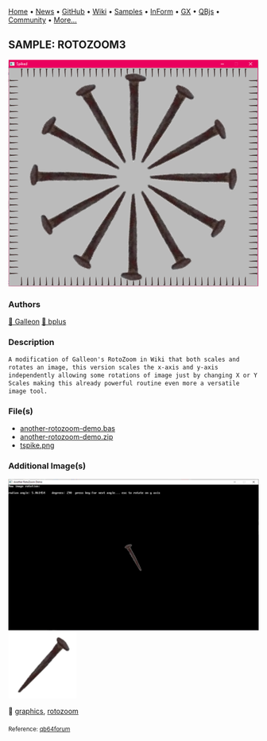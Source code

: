 [Home](https://qb64.com) • [News](../../news.md) • [GitHub](https://github.com/QB64Official/qb64) • [Wiki](wiki.md) • [Samples](../../samples.md) • [InForm](../../inform.md) • [GX](../../gx.md) • [QBjs](../../qbjs.md) • [Community](../../community.md) • [More...](../../more.md)

## SAMPLE: ROTOZOOM3

![spiked.png](img/spiked.png)

### Authors

[🐝 Galleon](../galleon.md) [🐝 bplus](../bplus.md) 

### Description

```text
A modification of Galleon's RotoZoom in Wiki that both scales and rotates an image, this version scales the x-axis and y-axis independently allowing some rotations of image just by changing X or Y Scales making this already powerful routine even more a versatile image tool.
```

### File(s)

* [another-rotozoom-demo.bas](src/another-rotozoom-demo.bas)
* [another-rotozoom-demo.zip](src/another-rotozoom-demo.zip)
* [tspike.png](src/tspike.png)

### Additional Image(s)

![ss1.png](img/ss1.png)
![tspike.png](img/tspike.png)

🔗 [graphics](../graphics.md), [rotozoom](../rotozoom.md)


<sub>Reference: [qb64forum](https://qb64forum.alephc.xyz/index.php?topic=4212.0) </sub>
